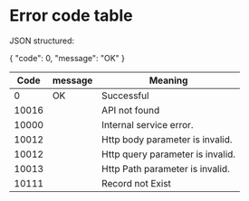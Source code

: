 # Error code table

JSON structured:

{
    "code": 0,
    "message": "OK"
}


Code |message | Meaning
---------- | -------| -------
0 |OK | Successful 
10016 | | API not found 
10000 | | Internal service error. 
10012 | | Http body parameter  is invalid. 
10012 | | Http query parameter  is invalid. 
10013 | | Http Path parameter  is invalid. 
10111 | | Record not Exist 



